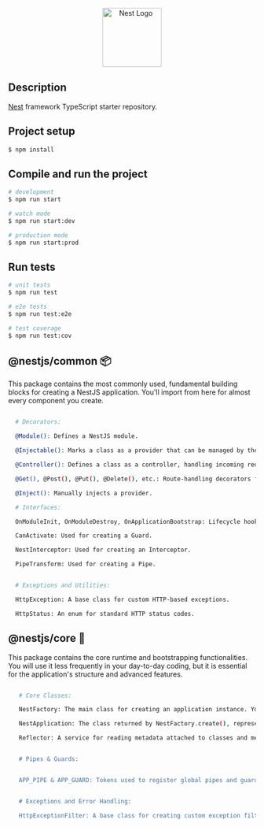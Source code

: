 <p align="center">
  <a href="http://nestjs.com/" target="blank"><img src="https://nestjs.com/img/logo-small.svg" width="120" alt="Nest Logo" /></a>
</p>

[circleci-image]: https://img.shields.io/circleci/build/github/nestjs/nest/master?token=abc123def456
[circleci-url]: https://circleci.com/gh/nestjs/nest



## Description

[Nest](https://github.com/nestjs/nest) framework TypeScript starter repository.

## Project setup

```bash
$ npm install
```

## Compile and run the project

```bash
# development
$ npm run start

# watch mode
$ npm run start:dev

# production mode
$ npm run start:prod
```

## Run tests

```bash
# unit tests
$ npm run test

# e2e tests
$ npm run test:e2e

# test coverage
$ npm run test:cov
```

## @nestjs/common 📦

This package contains the most commonly used, fundamental building blocks for creating a NestJS application. You'll import from here for almost every component you create.

```bash

  # Decorators:

  @Module(): Defines a NestJS module.

  @Injectable(): Marks a class as a provider that can be managed by the NestJS IoC container.

  @Controller(): Defines a class as a controller, handling incoming requests.

  @Get(), @Post(), @Put(), @Delete(), etc.: Route-handling decorators for HTTP requests.

  @Inject(): Manually injects a provider.

  # Interfaces:

  OnModuleInit, OnModuleDestroy, OnApplicationBootstrap: Lifecycle hooks for modules and applications.

  CanActivate: Used for creating a Guard.

  NestInterceptor: Used for creating an Interceptor.

  PipeTransform: Used for creating a Pipe.


  # Exceptions and Utilities:

  HttpException: A base class for custom HTTP-based exceptions.

  HttpStatus: An enum for standard HTTP status codes.


```

## @nestjs/core 🧠

This package contains the core runtime and bootstrapping functionalities. You will use it less frequently in your day-to-day coding, but it is essential for the application's structure and advanced features.


```bash

   # Core Classes:

   NestFactory: The main class for creating an application instance. You use its create() method to bootstrap the application in main.ts.

   NestApplication: The class returned by NestFactory.create(), representing the running application.

   Reflector: A service for reading metadata attached to classes and methods (e.g., from custom decorators). It's crucial for implementing Guards and Interceptors.


   # Pipes & Guards:


   APP_PIPE & APP_GUARD: Tokens used to register global pipes and guards.


   # Exceptions and Error Handling:

   HttpExceptionFilter: A base class for creating custom exception filters.


```

